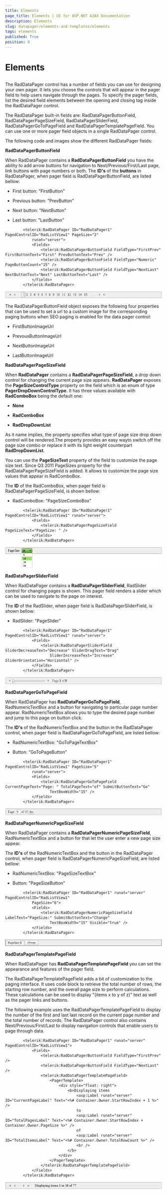 ```yaml
---
title: Elements
page_title: Elements | UI for ASP.NET AJAX Documentation
description: Elements
slug: datapager/elements-and-templates/elements
tags: elements
published: True
position: 0
---
```


# Elements



## 

The RadDataPager control has a number of fields you can use for designing your own pager. It lets you choose the controls that will appear in the pager field to help users navigate through the pages. To specify the pager fields, list the desired field elements between the opening and closing <Fields> tag inside the RadDataPager control.

The RadDataPager built-in fields are: RadDataPagerButtonField, RadDataPagerPageSizeField, RadDataPagerSliderField, RadDataPagerGoToPageField and RadDataPagerTemplatePageField. You can use one or more pager field objects in a single RadDataPager control.

The following code and images show the different RadDataPager fields:



__RadDataPagerButtonField__

When RadDataPager contains a __RadDataPagerButtonField__ you have the ability to add arrow buttons for navigation to Next/Previous/First/Last page, link buttons with page numbers or both. The __ID's__ of the __buttons__ in RadDataPager, when pager field is RadDataPagerButtonField, are listed bellow:

* First button: "FirstButton"

* Previous button: "PrevButton"

* Next button: "NextButton"

* Last button: "LastButton"

````ASPNET
	    <telerik:RadDataPager ID="RadDataPager1" PagedControlID="RadListView1" PageSize="2"
	        runat="server">
	        <Fields>
	            <telerik:RadDataPagerButtonField FieldType="FirstPrev" FirstButtonText="First" PrevButtonText="Prev" />
	            <telerik:RadDataPagerButtonField FieldType="Numeric" PageButtonCount="15" />
	            <telerik:RadDataPagerButtonField FieldType="NextLast" NextButtonText="Next" LastButtonText="Last" />
	        </Fields>
	    </telerik:RadDataPager>
````

![RadDataPagerButtonField](images/DataPager_PagerButtonField.png)

The RadDataPagerButtonField object exposes the following four properties that can be used to set a url to a custom image for the corresponding paging buttons when SEO paging is enabled for the data pager control:

* FirstButtonImageUrl

* PrevousButtonImageUrl

* NextButtonImageUrl

* LastButtonImageUrl



__RadDataPagerPageSizeField__

When __RadDataPager__ contains a __RadDataPagerPageSizeField__, a drop down control for changing the current page size appears. __RadDataPager__ exposes the __PageSizeControlType__ property on the field which is an enum of type __PagerDropDownControlType__. It has three values available with __RadComboBox__ being the default one:

* __None__

* __RadComboBox__

* __RadDropDownList__

As it name implies, the property specifies what type of page size drop down control will be rendered.The property provides an easy wayto switch off the page size combo or replace it with its light weight counterpart __RadDropDownList__.

You can use the __PageSizeText__ property of the field to customize the page size text. Since Q3 2011 PageSizes property for the RadDataPagerPageSizeField is added. It allows to customize the page size values that appear in RadComboBox.

The __ID__ of the RadComboBox, when pager field is RadDataPagerPageSizeField, is shown bellow:

* RadComboBox: "PageSizeComboBox"

````ASPNET
	    <telerik:RadDataPager ID="RadDataPager1" PagedControlID="RadListView1" runat="server">
	        <Fields>
	            <telerik:RadDataPagerPageSizeField PageSizeText="PageSize: " />
	        </Fields>
	    </telerik:RadDataPager>
````

![RadDataPagerPageSizeField](images/DataPager_PageSizeField.png)



__RadDataPagerSliderField__

When RadDataPager contains a __RadDataPagerSliderField__, RadSlider control for changing pages is shown. This pager field renders a slider which can be used to navigate to the page on interest.

The __ID__ of the RadSlider, when pager field is RadDataPagerSliderField, is shown bellow:

* RadSlider: "PageSlider"

````ASPNET
	    <telerik:RadDataPager ID="RadDataPager1" PagedControlID="RadListView1" runat="server">
	        <Fields>
	            <telerik:RadDataPagerSliderField SliderDecreaseText="Decrease" SliderDragText="Drag"
	                SliderIncreaseText="Increase" SliderOrientation="Horizontal" />
	        </Fields>
	    </telerik:RadDataPager>
````

![RadDataPagerSliderField](images/DataPager_SliderField.png)



__RadDataPagerGoToPageField__

When RadDataPager has __RadDataPagerGoToPageField__, RadNumericTextBox and a button for navigating to particular page number appear. RadNumericTextBox allows you to type the desired page number and jump to this page on button click.

The __ID's__ of the RadNumericTextBox and the button in the RadDataPager control, when pager field is RadDataPagerGoToPageField, are listed bellow:

* RadNumericTextBox: "GoToPageTextBox"

* Button: "GoToPageButton"

````ASPNET
	    <telerik:RadDataPager ID="RadDataPager1" PagedControlID="RadListView1" PageSize="5"
	        runat="server">
	        <Fields>
	            <telerik:RadDataPagerGoToPageField CurrentPageText="Page: " TotalPageText="of" SubmitButtonText="Go"
	                TextBoxWidth="15" />
	        </Fields>
	    </telerik:RadDataPager>
````

![RadDataPagerGoToPageField](images/DataPager_GoToPageField.png)



__RadDataPagerNumericPageSizeField__

When RadDataPager contains a __RadDataPagerNumericPageSizeField__, RadNumericTextBox and a button for that let the user enter a new page size appear.

The __ID's__ of the RadNumericTextBox and the button in the RadDataPager control, when pager field is RadDataPagerNumericPageSizeField, are listed bellow:

* RadNumericTextBox: "PageSizeTextBox"

* Button: "PageSizeButton"

````ASPNET
	    <telerik:RadDataPager ID="RadDataPager1" runat="server" PagedControlID="RadListView1"
	        PageSize="6">
	        <Fields>
	            <telerik:RadDataPagerNumericPageSizeField LabelText="PageSize:" SubmitButtonText="Change"
	                TextBoxWidth="15" Visible="true" />
	        </Fields>
	    </telerik:RadDataPager>
````

![RadDataPagerNumericPageSizeField](images/RadDataPager_PageSizeField.png)



__RadDataPagerTemplatePageField__

When RadDataPager has __RadDataPagerTemplatePageField__ you can set the appearance and features of the pager field.

The RadDataPagerTemplatePageField adds a bit of customization to the paging interface. It uses code block to retrieve the total number of rows, the starting row number, and the overall page size to perform calculations. These calculations can be used to display "(items x to y of z)" text as well as the pager links and buttons.

The following example uses the RadDataPagerTemplatePageField to display the number of the first and last last record on the current page number and the total number of records. The RadDataPager control also contains Next/Previous/First/Last to display navigation controls that enable users to page through data.

````ASPNET
	    <telerik:RadDataPager ID="RadDataPager1" runat="server" PagedControlID="RadListView1">
	        <Fields>
	            <telerik:RadDataPagerButtonField FieldType="FirstPrev" />
	            <telerik:RadDataPagerButtonField FieldType="NextLast" />
	            <telerik:RadDataPagerTemplatePageField>
	                <PagerTemplate>
	                    <div style="float: right">
	                        <b>Displaying items
	                            <asp:Label runat="server" ID="CurrentPageLabel" Text="<%# Container.Owner.StartRowIndex + 1 %>" />
	                            to
	                            <asp:Label runat="server" ID="TotalPagesLabel" Text="<%# Container.Owner.StartRowIndex + Container.Owner.PageSize %>" />
	                            of
	                            <asp:Label runat="server" ID="TotalItemsLabel" Text="<%# Container.Owner.TotalRowCount %>" />
	                            <br />
	                        </b>
	                    </div>
	                </PagerTemplate>
	            </telerik:RadDataPagerTemplatePageField>
	        </Fields>
	    </telerik:RadDataPager>
````

![RadDataPagerTemplatePageField](images/DataPager_TemplateField.png)
